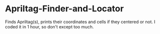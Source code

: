 # Apriltag-Finder-and-Locator
Finds Apriltag(s), prints their coordinates and cells if they centered or not.
I coded it in 1 hour, so don't except too much.
